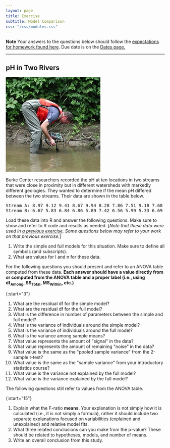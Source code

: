 ```yaml
---
layout: page
title: Exercise
subtitle: Model Comparison
css: "/css/modules.css"
---
```


<div class="alert alert-warning">
  <strong>Note</strong> Your answers to the questions below should follow the <a href="../../resources/hwformat" target="_blank">expectations for homework found here</a>. Due date is on the <a href="../../resources/Dates-Current" target="_blank">Dates page.</a>
</div>

----

## pH in Two Rivers
<img src="../zimgs/pHrivers.jpg" alt="Measuring pH" class="img-right">

Burke Center researchers recorded the pH at ten locations in two streams that were close in proximity but in different watersheds with markedly different geologies. They wanted to determine if the mean pH differed between the two streams. Their data are shown in the table below.

<pre>
Stream A: 8.97 9.12 9.41 8.67 9.94 8.28 7.86 7.51 9.18 7.68
Stream B: 6.67 5.83 6.84 6.86 5.89 7.42 6.56 5.99 5.33 6.69
</pre>

Load these data into R and answer the following questions. Make sure to show and refer to R code and results as needed. [*Note that these data were used in [a previous exercise](2TReview_CE1_pH). Some questions below may refer to your work on that previous exercise.*]

1. Write the simple and full models for this situation. Make sure to define all symbols (and subscripts).
1. What are values for I and n for these data.

For the following questions you should present and refer to an ANOVA table computed from these data. **Each answer should have a value directly from or computed from the ANOVA table and a proper label (i.e., using df<sub>Among</sub>, SS<sub>Total</sub>, MS<sub>Within</sub>, etc.)**

{:start="3"}
1. What are the residual df for the simple model?
1. What are the residual df for the full model?
1. What is the difference in number of parameters between the simple and full model?
1. What is the variance of individuals around the simple model?
1. What is the variance of individuals around the full model?
1. What is the variance among sample means?
1. What value represents the amount of "signal" in the data?
1. What value represents the amount of remaining "noise" in the data?
1. What value is the same as the "pooled sample variance" from the 2-sample t-test?
1. What value is the same as the "sample variance" from your introductory statistics course?
1. What value is the variance not explained by the full model?
1. What value is the variance explained by the full model?

The following questions still refer to values from the ANOVA table.

{:start="15"}
1. Explain what the F-ratio **means**. Your explanation is not simply how it is calculated (i.e., it is not simply a formula), rather it should include two separate explanations focused on variabilities (explained and unexplained) and relative model fits.
1. What three related conclusions can you make from the p-value? These should be related to hypotheses, models, and number of means.
1. Write an overall conclusion from this study.
